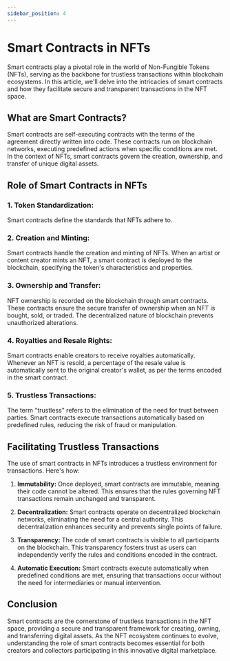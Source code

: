 ```yaml
---
sidebar_position: 4
---
```


# Smart Contracts in NFTs

Smart contracts play a pivotal role in the world of Non-Fungible Tokens (NFTs), serving as the backbone for trustless transactions within blockchain ecosystems. In this article, we'll delve into the intricacies of smart contracts and how they facilitate secure and transparent transactions in the NFT space.

## What are Smart Contracts?

Smart contracts are self-executing contracts with the terms of the agreement directly written into code. These contracts run on blockchain networks, executing predefined actions when specific conditions are met. In the context of NFTs, smart contracts govern the creation, ownership, and transfer of unique digital assets.

## Role of Smart Contracts in NFTs

### 1. **Token Standardization:**
   Smart contracts define the standards that NFTs adhere to.

### 2. **Creation and Minting:**
   Smart contracts handle the creation and minting of NFTs. When an artist or content creator mints an NFT, a smart contract is deployed to the blockchain, specifying the token's characteristics and properties.

### 3. **Ownership and Transfer:**
   NFT ownership is recorded on the blockchain through smart contracts. These contracts ensure the secure transfer of ownership when an NFT is bought, sold, or traded. The decentralized nature of blockchain prevents unauthorized alterations.

### 4. **Royalties and Resale Rights:**
   Smart contracts enable creators to receive royalties automatically. Whenever an NFT is resold, a percentage of the resale value is automatically sent to the original creator's wallet, as per the terms encoded in the smart contract.

### 5. **Trustless Transactions:**
   The term "trustless" refers to the elimination of the need for trust between parties. Smart contracts execute transactions automatically based on predefined rules, reducing the risk of fraud or manipulation.

## Facilitating Trustless Transactions

The use of smart contracts in NFTs introduces a trustless environment for transactions. Here's how:

1. **Immutability:**
   Once deployed, smart contracts are immutable, meaning their code cannot be altered. This ensures that the rules governing NFT transactions remain unchanged and transparent.

2. **Decentralization:**
   Smart contracts operate on decentralized blockchain networks, eliminating the need for a central authority. This decentralization enhances security and prevents single points of failure.

3. **Transparency:**
   The code of smart contracts is visible to all participants on the blockchain. This transparency fosters trust as users can independently verify the rules and conditions encoded in the contract.

4. **Automatic Execution:**
   Smart contracts execute automatically when predefined conditions are met, ensuring that transactions occur without the need for intermediaries or manual intervention.

## Conclusion

Smart contracts are the cornerstone of trustless transactions in the NFT space, providing a secure and transparent framework for creating, owning, and transferring digital assets. As the NFT ecosystem continues to evolve, understanding the role of smart contracts becomes essential for both creators and collectors participating in this innovative digital marketplace.

